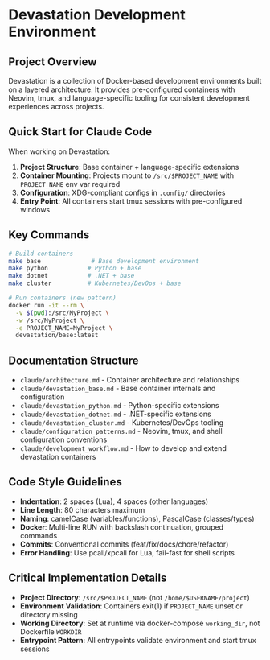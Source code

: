# Devastation Development Environment

## Project Overview

Devastation is a collection of Docker-based development environments built on a layered architecture. It provides pre-configured containers with Neovim, tmux, and language-specific tooling for consistent development experiences across projects.

## Quick Start for Claude Code

When working on Devastation:

1. **Project Structure**: Base container + language-specific extensions
2. **Container Mounting**: Projects mount to `/src/$PROJECT_NAME` with `PROJECT_NAME` env var required
3. **Configuration**: XDG-compliant configs in `.config/` directories
4. **Entry Point**: All containers start tmux sessions with pre-configured windows

## Key Commands

```bash
# Build containers
make base              # Base development environment
make python           # Python + base
make dotnet           # .NET + base  
make cluster          # Kubernetes/DevOps + base

# Run containers (new pattern)
docker run -it --rm \
  -v $(pwd):/src/MyProject \
  -w /src/MyProject \
  -e PROJECT_NAME=MyProject \
  devastation/base:latest
```

## Documentation Structure

- `claude/architecture.md` - Container architecture and relationships
- `claude/devastation_base.md` - Base container internals and configuration
- `claude/devastation_python.md` - Python-specific extensions
- `claude/devastation_dotnet.md` - .NET-specific extensions  
- `claude/devastation_cluster.md` - Kubernetes/DevOps tooling
- `claude/configuration_patterns.md` - Neovim, tmux, and shell configuration conventions
- `claude/development_workflow.md` - How to develop and extend devastation containers

## Code Style Guidelines

- **Indentation**: 2 spaces (Lua), 4 spaces (other languages)
- **Line Length**: 80 characters maximum
- **Naming**: camelCase (variables/functions), PascalCase (classes/types)
- **Docker**: Multi-line RUN with backslash continuation, grouped commands
- **Commits**: Conventional commits (feat/fix/docs/chore/refactor)
- **Error Handling**: Use pcall/xpcall for Lua, fail-fast for shell scripts

## Critical Implementation Details

- **Project Directory**: `/src/$PROJECT_NAME` (not `/home/$USERNAME/project`)
- **Environment Validation**: Containers exit(1) if `PROJECT_NAME` unset or directory missing
- **Working Directory**: Set at runtime via docker-compose `working_dir`, not Dockerfile `WORKDIR`
- **Entrypoint Pattern**: All entrypoints validate environment and start tmux sessions